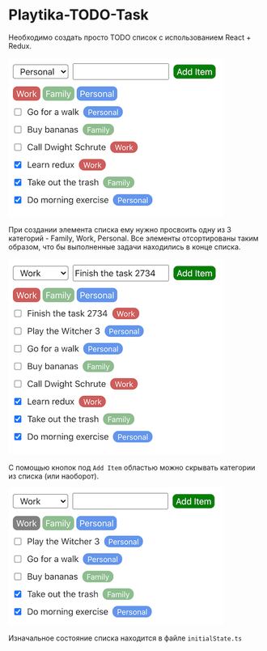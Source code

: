 # Playtika-TODO-Task
Необходимо создать просто TODO список с использованием React + Redux.

![Initial View](/mock-ups/initial_page.png)

При создании элемента списка ему нужно просвоить одну из 3 категорий - Family, Work, Personal. Все элементы отсортированы таким образом, что бы выполненные задачи находились в конце списка.

![Initial View](/mock-ups/added.png)

С помощью кнопок под `Add Item` областью можно скрывать категории из списка (или наоборот).

![Initial View](/mock-ups/filtered.png)

Изначальное состояние списка находится в файле `initialState.ts`
